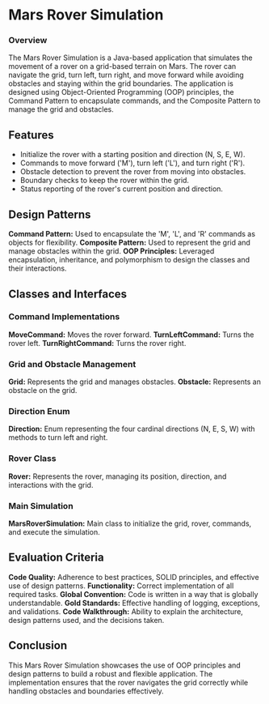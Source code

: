 # Mars Rover Simulation

### Overview

The Mars Rover Simulation is a Java-based application that simulates the movement of a rover on a grid-based terrain on Mars. The rover can navigate the grid, turn left, turn right, and move forward while avoiding obstacles and staying within the grid boundaries. The application is designed using Object-Oriented Programming (OOP) principles, the Command Pattern to encapsulate commands, and the Composite Pattern to manage the grid and obstacles.


## Features
- Initialize the rover with a starting position and direction (N, S, E, W).
- Commands to move forward ('M'), turn left ('L'), and turn right ('R').
- Obstacle detection to prevent the rover from moving into obstacles.
- Boundary checks to keep the rover within the grid.
- Status reporting of the rover's current position and direction.


## Design Patterns
**Command Pattern:** Used to encapsulate the 'M', 'L', and 'R' commands as objects for flexibility.
**Composite Pattern:** Used to represent the grid and manage obstacles within the grid.
**OOP Principles:** Leveraged encapsulation, inheritance, and polymorphism to design the classes and their interactions.


## Classes and Interfaces
### Command Implementations
**MoveCommand:** Moves the rover forward.
**TurnLeftCommand:** Turns the rover left.
**TurnRightCommand:** Turns the rover right.

### Grid and Obstacle Management
**Grid:** Represents the grid and manages obstacles.
**Obstacle:** Represents an obstacle on the grid.

### Direction Enum
**Direction:** Enum representing the four cardinal directions (N, E, S, W) with methods to turn left and right.

### Rover Class
**Rover:** Represents the rover, managing its position, direction, and interactions with the grid.

### Main Simulation
**MarsRoverSimulation:** Main class to initialize the grid, rover, commands, and execute the simulation.


## Evaluation Criteria
**Code Quality:** Adherence to best practices, SOLID principles, and effective use of design patterns.
**Functionality:** Correct implementation of all required tasks.
**Global Convention:** Code is written in a way that is globally understandable.
**Gold Standards:** Effective handling of logging, exceptions, and validations.
**Code Walkthrough:** Ability to explain the architecture, design patterns used, and the decisions taken.

## Conclusion
This Mars Rover Simulation showcases the use of OOP principles and design patterns to build a robust and flexible application. The implementation ensures that the rover navigates the grid correctly while handling obstacles and boundaries effectively.
